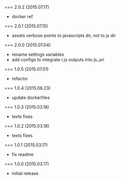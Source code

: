 === 2.0.2 (2015.07.17)

* docker ref

=== 2.0.1 (2015.07.15)

* assets verbose points to javascripts dir, not to js dir

=== 2.0.0 (2015.07.04)

* rename settings variables
* add configs to integrate r.js outputs into js_uri

=== 1.0.5 (2015.07.01)

* refactor

=== 1.0.4 (2015.06.23)

* update dockerfiles

=== 1.0.3 (2015.03.18)

* texts fixes

=== 1.0.2 (2015.03.18)

* texts fixes

=== 1.0.1 (2015.03.17)

* fix readme

=== 1.0.0 (2015.03.17)

* initial release
